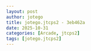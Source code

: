 ```yaml
---
layout: post
author: jotego
title: jotego.jtcps2 - 3eb462a
date: 2025-10-31
categories: [Arcade, jtcps2]
tags: [jotego.jtcps2]
---
```


